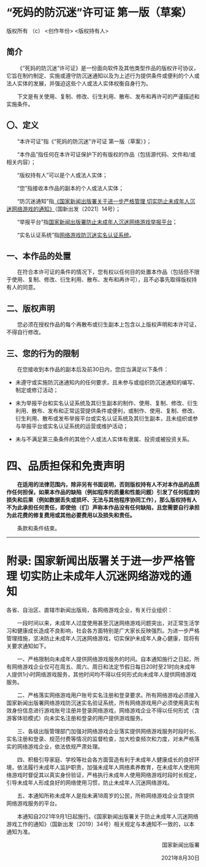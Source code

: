 # “死妈的防沉迷”许可证 第一版（草案）

版权所有 （c） \<创作年份\> \<版权持有人\>

## 简介

&emsp;&emsp;《“死妈的防沉迷”许可证》是一份面向软件及其他类型作品的版权许可协议，它旨在制约制定、实施或遵守防沉迷通知以及为上述行为提供条件或便利的个人或法人实体的发展，并强迫这些个人或法人实体权衡自身行为。

&emsp;&emsp;下文是有关使用、复制、修改、衍生利用、散布、发布和再许可的严谨描述和实施条件。

## 〇、定义

&emsp;&emsp;“本许可证”指《“死妈的防沉迷”许可证 第一版（草案）》；

&emsp;&emsp;“本作品”指任何在本许可证保护下的有版权的作品（包括源代码、文件和/或相关内容）；

&emsp;&emsp;“版权持有人”可以是个人或法人实体；

&emsp;&emsp;“您”指接收本作品的副本的个人或法人实体；

&emsp;&emsp;“防沉迷通知”指[《国家新闻出版署关于进一步严格管理 切实防止未成年人沉迷网络游戏的通知》](https://www.nppa.gov.cn/nppa/contents/279/98792.shtml)（国新出发〔2021〕14号）；

&emsp;&emsp;“举报平台”指[国家新闻出版署防止未成年人沉迷网络游戏举报平台](https://jubao.chinaso.com/)；

&emsp;&emsp;“实名认证系统”指[网络游戏防沉迷实名认证系统](https://wlc.nppa.gov.cn/fcm_company/index.html)。

## 一、本作品的处置

&emsp;&emsp;在符合本许可证的条件的情况下，您有权以任何目的处置本作品（包括但不限于使用、复制、修改、衍生利用、散布、发布和再许可），且不必事先取得版权持有人的同意。

## 二、版权声明

&emsp;&emsp;您必须在授权作品的每个再散布或衍生副本上包含以上版权声明和本许可证，不得自行修改。

## 三、您的行为的限制

&emsp;&emsp;在您接收到本作品的副本后及前30日内，您应当满足以下条件：

- 未遵守或实施防沉迷通知内的任何要求，且未参与或组织防沉迷通知的编写、制定或修订活动；

- 未为举报平台和实名认证系统及其衍生副本的制作、使用、复制、修改、衍生利用、散布、发布和正常运营提供条件或便利，或制作、使用、复制、修改、衍生利用、散布或发布举报平台或实名认证系统及其衍生副本，且未组织或参与举报平台或实名认证系统的运营或维护活动；

- 未与不满足第三条条件的其他个人或法人实体有隶属、投资或被投资关系。

# 四、品质担保和免责声明

&emsp;&emsp;**在适用的法律范围内，除非另有书面说明，否则版权持有人不对本作品的品质作任何担保，如果本作品的缺陷（例如程序的质量和性能问题）引发了任何程度的损失和后果（例如数据丢失或损坏、无法与其他程序协同工作），那么版权持有人不为此承担任何责任，即使他（们）声称本作品没有任何缺陷，且您需要自行承担为此花费的修复费用或其他必要费用以及损失和责任。**

&emsp;&emsp;条款和条件结束。

---

# 附录: 国家新闻出版署关于进一步严格管理 切实防止未成年人沉迷网络游戏的通知

各省、自治区、直辖市新闻出版局，各网络游戏企业，有关行业组织：

&emsp;&emsp;一段时间以来，未成年人过度使用甚至沉迷网络游戏问题突出，对正常生活学习和健康成长造成不良影响，社会各方面特别是广大家长反映强烈。为进一步严格管理措施，坚决防止未成年人沉迷网络游戏，切实保护未成年人身心健康，现将有关要求通知如下。

&emsp;&emsp;一、严格限制向未成年人提供网络游戏服务的时间。自本通知施行之日起，所有网络游戏企业仅可在周五、周六、周日和法定节假日每日20时至21时向未成年人提供1小时网络游戏服务，其他时间均不得以任何形式向未成年人提供网络游戏服务。

&emsp;&emsp;二、严格落实网络游戏用户账号实名注册和登录要求。所有网络游戏必须接入国家新闻出版署网络游戏防沉迷实名验证系统，所有网络游戏用户必须使用真实有效身份信息进行游戏账号注册并登录网络游戏，网络游戏企业不得以任何形式（含游客体验模式）向未实名注册和登录的用户提供游戏服务。

&emsp;&emsp;三、各级出版管理部门加强对网络游戏企业落实提供网络游戏服务时段时长、实名注册和登录、规范付费等情况的监督检查，加大检查频次和力度，对未严格落实的网络游戏企业，依法依规严肃处理。

&emsp;&emsp;四、积极引导家庭、学校等社会各方面营造有利于未成年人健康成长的良好环境，依法履行未成年人监护职责，加强未成年人网络素养教育，在未成年人使用网络游戏时督促其以真实身份验证，严格执行未成年人使用网络游戏时段时长规定，引导未成年人形成良好的网络使用习惯，防止未成年人沉迷网络游戏。

&emsp;&emsp;五、本通知所称未成年人是指未满18周岁的公民，所称网络游戏企业含提供网络游戏服务的平台。

&emsp;&emsp;本通知自2021年9月1日起施行。《国家新闻出版署关于防止未成年人沉迷网络游戏工作的通知》（国新出发〔2019〕34号）相关规定与本通知不一致的，以本通知为准。

<p align="right">国家新闻出版署</p>
<p align="right">2021年8月30日</p>
